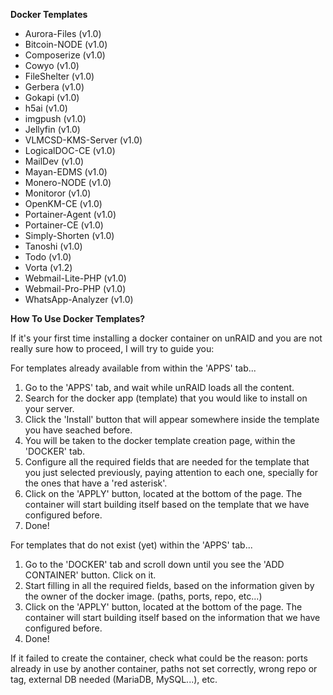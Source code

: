 **Docker Templates**

- Aurora-Files (v1.0)
- Bitcoin-NODE (v1.0)
- Composerize (v1.0)
- Cowyo (v1.0)
- FileShelter (v1.0)
- Gerbera (v1.0)
- Gokapi (v1.0)
- h5ai (v1.0)
- imgpush (v1.0)
- Jellyfin (v1.0)
- VLMCSD-KMS-Server (v1.0)
- LogicalDOC-CE (v1.0)
- MailDev (v1.0)
- Mayan-EDMS (v1.0)
- Monero-NODE (v1.0)
- Monitoror (v1.0)
- OpenKM-CE (v1.0)
- Portainer-Agent (v1.0)
- Portainer-CE (v1.0)
- Simply-Shorten (v1.0)
- Tanoshi (v1.0)
- Todo (v1.0)
- Vorta (v1.2)
- Webmail-Lite-PHP (v1.0)
- Webmail-Pro-PHP (v1.0)
- WhatsApp-Analyzer (v1.0)

**How To Use Docker Templates?**

If it's your first time installing a docker container on unRAID and you are not really sure how to proceed, I will try to guide you:

For templates already available from within the 'APPS' tab...
1. Go to the 'APPS' tab, and wait while unRAID loads all the content.
2. Search for the docker app (template) that you would like to install on your server.
3. Click the 'Install' button that will appear somewhere inside the template you have seached before.
4. You will be taken to the docker template creation page, within the 'DOCKER' tab.
5. Configure all the required fields that are needed for the template that you just selected previously, paying attention to each one, specially for the ones that have a 'red asterisk'.
6. Click on the 'APPLY' button, located at the bottom of the page. The container will start building itself based on the template that we have configured before.
7. Done!

For templates that do not exist (yet) within the 'APPS' tab...
1. Go to the 'DOCKER' tab and scroll down until you see the 'ADD CONTAINER' button. Click on it.
2. Start filling in all the required fields, based on the information given by the owner of the docker image. (paths, ports, repo, etc...)
3. Click on the 'APPLY' button, located at the bottom of the page. The container will start building itself based on the information that we have configured before.
4. Done!

If it failed to create the container, check what could be the reason: ports already in use by another container, paths not set correctly, wrong repo or tag, external DB needed (MariaDB, MySQL...), etc.
